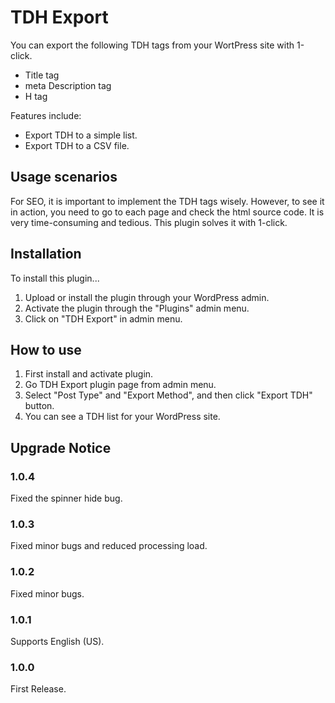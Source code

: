 # TDH Export
You can export the following TDH tags from your WortPress site with 1-click.

- Title tag
- meta Description tag
- H tag

Features include:

- Export TDH to a simple list.
- Export TDH to a CSV file.

Usage scenarios
------------

For SEO, it is important to implement the TDH tags wisely. However, to see it in action, you need to go to each page and check the html source code. It is very time-consuming and tedious. This plugin solves it with 1-click.

Installation
------------

To install this plugin...

1. Upload or install the plugin through your WordPress admin.
1. Activate the plugin through the "Plugins" admin menu.
1. Click on "TDH Export" in admin menu.

How to use
------------

1. First install and activate plugin.
1. Go TDH Export plugin page from admin menu.
1. Select "Post Type" and "Export Method", and then click "Export TDH" button.
1. You can see a TDH list for your WordPress site.


Upgrade Notice
------------

### 1.0.4
Fixed the spinner hide bug.

### 1.0.3
Fixed minor bugs and reduced processing load.

### 1.0.2
Fixed minor bugs.

### 1.0.1
Supports English (US).

### 1.0.0
First Release.

